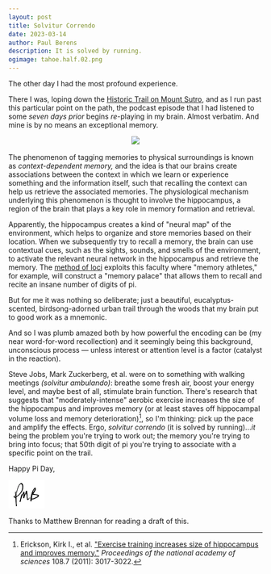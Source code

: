 ```yaml
---
layout: post
title: Solvitur Correndo
date: 2023-03-14
author:	Paul Berens
description: It is solved by running.
ogimage: tahoe.half.02.png
---
```

The other day I had the most profound experience.

There I was, loping down the [Historic Trail on Mount Sutro](/twin-peaks-mt-sutro/), and as I run past this particular point on the path, the podcast episode that I had listened to some *seven days prior* begins *re*-playing in my brain. Almost verbatim. And mine is by no means an exceptional memory.

<center>
<img src='/assets/videos/historic.trail.slow.gif'>
</center>

The phenomenon of tagging memories to physical surroundings is known as *context-dependent memory,* and the idea is that our brains create associations between the context in which we learn or experience something and the information itself, such that recalling the context can help us retrieve the associated memories. The physiological mechanism underlying this phenomenon is thought to involve the hippocampus, a region of the brain that plays a key role in memory formation and retrieval.

Apparently, the hippocampus creates a kind of "neural map" of the environment, which helps to organize and store memories based on their location. When we subsequently try to recall a memory, the brain can use contextual cues, such as the sights, sounds, and smells of the environment, to activate the relevant neural network in the hippocampus and retrieve the memory. The [method of loci](https://en.wikipedia.org/wiki/method_of_loci) exploits this faculty where "memory athletes," for example, will construct a "memory palace" that allows them to recall and recite an insane number of digits of pi.

But for me it was nothing so deliberate; just a beautiful, eucalyptus-scented, birdsong-adorned urban trail through the woods that my brain put to good work as a mnemonic.

And so I was plumb amazed both by how powerful the encoding can be (my near word-for-word recollection) and it seemingly being this background, unconscious process — unless interest or attention level is a factor (catalyst in the reaction).

Steve Jobs, Mark Zuckerberg, et al. were on to something with walking meetings *(solvitur ambulando)*: breathe some fresh air, boost your energy level, and maybe best of all, stimulate brain function. There's research that suggests that "moderately-intense" aerobic exercise increases the size of the hippocampus and improves memory (or at least staves off hippocampal volume loss and memory deterioration)[^1], so I'm thinking: pick up the pace and amplify the effects. Ergo, *solvitur correndo* (it is solved by running)...*it* being the problem you're trying to work out; the memory you're trying to bring into focus; that 50th digit of pi you're trying to associate with a specific point on the trail.

[^1]: Erickson, Kirk I., et al. ["Exercise training increases size of hippocampus and improves memory."](https://www.pnas.org/doi/10.1073/pnas.1015950108) *Proceedings of the national academy of sciences* 108.7 (2011): 3017-3022.

Happy Pi Day,

![initials](/assets/images/initials.pmb.71.56.png)

<span class="muted small">Thanks to Matthew Brennan for reading a draft of this.</span>